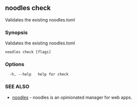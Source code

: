 ## noodles check

Validates the existing noodles.toml

### Synopsis


Validates the existing noodles.toml

```
noodles check [flags]
```

### Options

```
  -h, --help   help for check
```

### SEE ALSO
* [noodles](noodles.md)	 - noodles is an opinionated manager for web apps.

